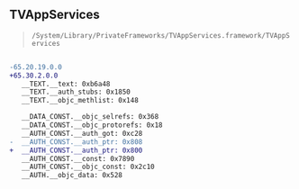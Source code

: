 ## TVAppServices

> `/System/Library/PrivateFrameworks/TVAppServices.framework/TVAppServices`

```diff

-65.20.19.0.0
+65.30.2.0.0
   __TEXT.__text: 0xb6a48
   __TEXT.__auth_stubs: 0x1850
   __TEXT.__objc_methlist: 0x148

   __DATA_CONST.__objc_selrefs: 0x368
   __DATA_CONST.__objc_protorefs: 0x18
   __AUTH_CONST.__auth_got: 0xc28
-  __AUTH_CONST.__auth_ptr: 0x808
+  __AUTH_CONST.__auth_ptr: 0x800
   __AUTH_CONST.__const: 0x7890
   __AUTH_CONST.__objc_const: 0x2c10
   __AUTH.__objc_data: 0x528

```
